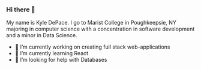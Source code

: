 ### Hi there 👋

My name is Kyle DePace. I go to Marist College in Poughkeepsie, NY majoring in computer science with a concentration in software development and a minor in Data Science.

- 🔭 I’m currently working on creating full stack web-applications
- 🌱 I’m currently learning React
- 🤔 I’m looking for help with Databases

